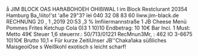 ẳ JIM BLOCK OAS HAftABOHOEH OHIßlWAL l im Block Restclurant 20354 Hamburg Ba„!iiito!'st 'aße 29"3? ĩeì 040 32 08 83 60 liww.jim-black.de RECHNUNG 20 , 1 ,2019 20:53 ,3 % Imfiiermannstraße 1 JB Cheese Menü Pommes Frites Ketchup Cola 0)3 1 10)10 Endbetrag: 10 10€ Bar Inci. 1 Must: Metto 49€ Steuer 1,6 steuernr.: 50/713/01221 RecMnun3Mr, : 462 IO 3-6675 10)10€ Brutto 10,1 « Für kurze ZeitiUnser JB''Chaka1aka süßliches MaisgeoiOse s Weißkohl exotisch s leicht scharf!